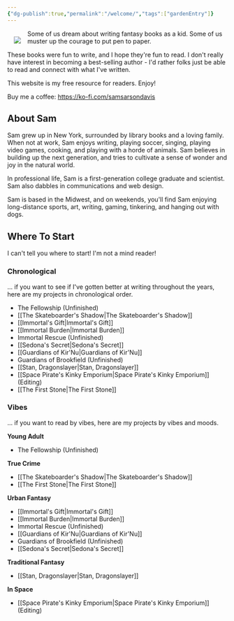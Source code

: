 ```yaml
---
{"dg-publish":true,"permalink":"/welcome/","tags":["gardenEntry"]}
---
```


<img src="https://nonbeenary.com/sam-sarson-davis.jpg" style="float: left; max-width: 200px; padding: 15px;">Some of us dream about writing fantasy books as a kid. Some of us muster up the courage to put pen to paper.

These books were fun to write, and I hope they're fun to read. I don't really have interest in becoming a best-selling author - I'd rather folks just be able to read and connect with what I've written. 

This website is my free resource for readers. Enjoy!

Buy me a coffee: https://ko-fi.com/samsarsondavis

## About Sam
Sam grew up in New York, surrounded by library books and a loving family. When not at work, Sam enjoys writing, playing soccer, singing, playing video games, cooking, and playing with a horde of animals. Sam believes in building up the next generation, and tries to cultivate a sense of wonder and joy in the natural world. 

In  professional life, Sam is a first-generation college graduate and scientist. Sam also dabbles in communications and web design. 

Sam is based in the Midwest, and on weekends, you'll find Sam enjoying long-distance sports, art, writing, gaming, tinkering, and hanging out with dogs.

## Where To Start
I can't tell you where to start! I'm not a mind reader! 

### Chronological
... if you want to see if I've gotten better at writing throughout the years, here are my projects in chronological order.
 - The Fellowship (Unfinished)
 - [[The Skateboarder's Shadow\|The Skateboarder's Shadow]]
 - [[Immortal's Gift\|Immortal's Gift]]
 - [[Immortal Burden\|Immortal Burden]]
 - Immortal Rescue (Unfinished)
 - [[Sedona's Secret\|Sedona's Secret]]
 - [[Guardians of Kir'Nu\|Guardians of Kir'Nu]]
 - Guardians of Brookfield (Unfinished)
 - [[Stan, Dragonslayer\|Stan, Dragonslayer]]
 - [[Space Pirate's Kinky Emporium\|Space Pirate's Kinky Emporium]] (Editing)
 - [[The First Stone\|The First Stone]]

### Vibes
... if you want to read by vibes, here are my projects by vibes and moods.

**Young Adult**
- The Fellowship (Unfinished)

**True Crime**
 - [[The Skateboarder's Shadow\|The Skateboarder's Shadow]]
 - [[The First Stone\|The First Stone]]

**Urban Fantasy**
 - [[Immortal's Gift\|Immortal's Gift]]
 - [[Immortal Burden\|Immortal Burden]]
 - Immortal Rescue (Unfinished)
 - [[Guardians of Kir'Nu\|Guardians of Kir'Nu]]
 - Guardians of Brookfield (Unfinished)
 - [[Sedona's Secret\|Sedona's Secret]]

**Traditional Fantasy**
 - [[Stan, Dragonslayer\|Stan, Dragonslayer]]

**In Space**
- [[Space Pirate's Kinky Emporium\|Space Pirate's Kinky Emporium]] (Editing)